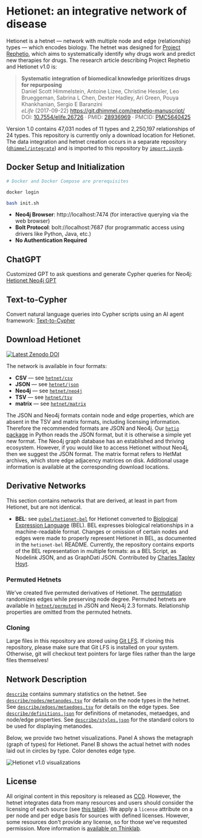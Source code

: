 # Hetionet: an integrative network of disease

Hetionet is a hetnet — network with multiple node and edge (relationship) types — which encodes biology. The hetnet was designed for [Project Rephetio](https://doi.org/10.15363/thinklab.4 "Repurposing drugs on a hetnet · Project Rephetio on Thinklab"), which aims to systematically identify why drugs work and predict new therapies for drugs.
The research article describing Project Rephetio and Hetionet v1.0 is:

> **Systematic integration of biomedical knowledge prioritizes drugs for repurposing**  
Daniel Scott Himmelstein, Antoine Lizee, Christine Hessler, Leo Brueggeman, Sabrina L Chen, Dexter Hadley, Ari Green, Pouya Khankhanian, Sergio E Baranzini  
*eLife* (2017-09-22) <https://git.dhimmel.com/rephetio-manuscript/>  
DOI: [10.7554/elife.26726](https://doi.org/10.7554/elife.26726) · PMID: [28936969](https://www.ncbi.nlm.nih.gov/pubmed/28936969) · PMCID: [PMC5640425](https://www.ncbi.nlm.nih.gov/pmc/articles/PMC5640425)

Version 1.0 contains 47,031 nodes of 11 types and 2,250,197 relationships of 24 types. This repository is currently only a download location for Hetionet. The data integration and hetnet creation occurs in a separate repository ([`dhimmel/integrate`](https://github.com/dhimmel/integrate/tree/d482033bcaa913a976faf4a6ee08497281c739c3)) and is imported to this repository by [`import.ipynb`](import.ipynb).

## Docker Setup and Initialization

```bash
# Docker and Docker Compose are prerequisites

docker login

bash init.sh 
```

- **Neo4j Browser**: http://localhost:7474 (for interactive querying via the web browser)
- **Bolt Protocol**: bolt://localhost:7687 (for programmatic access using drivers like Python, Java, etc.)
- **No Authentication Required**

## ChatGPT

Customized GPT to ask questions and generate Cypher queries for Neo4j: [Hetionet Neo4j GPT](https://chatgpt.com/g/g-faBIJaNnD-hetionet-neo4j)

## Text-to-Cypher

Convert natural language queries into Cypher scripts using an AI agent framework: [Text-to-Cypher](https://github.com/nickzren/text-to-cypher)

## Download Hetionet

[![Latest Zenodo DOI](https://zenodo.org/badge/56091268.svg)](https://zenodo.org/badge/latestdoi/56091268)

The network is available in four formats:

+ **CSV** — see [`hetnet/csv`](hetnet/csv)
+ **JSON** — see [`hetnet/json`](hetnet/json)
+ **Neo4j** — see [`hetnet/neo4j`](hetnet/neo4j)
+ **TSV** — see [`hetnet/tsv`](hetnet/tsv)
+ **matrix** — see [`hetnet/matrix`](hetnet/matrix)

The JSON and Neo4j formats contain node and edge properties, which are absent in the TSV and matrix formats, including licensing information.
Therefore the recommended formats are JSON and Neo4j.
Our [`hetio` package](https://github.com/dhimmel/hetio "Hetnets in Python · GitHub") in Python reads the JSON format, but it is otherwise a simple yet new format.
The Neo4j graph database has an established and thriving ecosystem.
However, if you would like to access Hetionet without Neo4j, then we suggest the JSON format.
The matrix format refers to HetMat archives, which store edge adjacency matrices on disk.
Additional usage information is available at the corresponding download locations.

## Derivative Networks

This section contains networks that are derived, at least in part from Hetionet, but are not identical.

- **BEL**:
  see [`pybel/hetionet-bel`](https://github.com/pybel/hetionet-bel) for Hetionet converted to [Biological Expression Language](https://openbel.org/language/version_2.0/bel_specification_version_2.0.html) (BEL).
  BEL expresses biological relationships in a machine-readable format.
  Changes or omission of certain nodes and edges were made to properly represent Hetionet in BEL, as documented in the `hetionet-bel` README.
  Currently, the repository contains exports of the BEL representation in multiple formats: as a BEL Script, as Nodelink JSON, and as GraphDati JSON.
  Contributed by [Charles Tapley Hoyt](https://github.com/cthoyt).

### Permuted Hetnets

We've created five permuted derivatives of Hetionet. The [permutation](https://doi.org/10.15363/thinklab.d136 "Permuting hetnets and implementing randomized edge swaps in cypher · Thinklab discussion") randomizes edges while preserving node degree. Permuted hetnets are available in [`hetnet/permuted`](hetnet/permuted) in JSON and Neo4j 2.3 formats. Relationship properties are omitted from the permuted hetnets.

### Cloning

Large files in this repository are stored using [Git LFS](https://git-lfs.github.com/).
If cloning this repository, please make sure that Git LFS is installed on your system.
Otherwise, git will checkout text pointers for large files rather than the large files themselves!

## Network Description

[`describe`](describe) contains summary statistics on the hetnet.
See [`describe/nodes/metanodes.tsv`](describe/nodes/metanodes.tsv) for details on the node types in the hetnet.
See [`describe/edges/metaedges.tsv`](describe/edges/metaedges.tsv) for details on the edge types.
See [`describe/definitions.json`](describe/definitions.json) for definitions of metanodes, metaedges, and node/edge properties.
See [`describe/styles.json`](describe/styles.json) for the standard colors to be used for displaying metanodes.

Below, we provide two hetnet visualizations. Panel A shows the metagraph (graph of types) for Hetionet. Panel B shows the actual hetnet with nodes laid out in circles by type. Color denotes edge type.

![Hetionet v1.0 visualizations](https://github.com/dhimmel/rephetio/blob/103054a2bc3f86998fed6cb3753d1ecdb5cbe1e7/figure/hetionet-v1.0-metagraph-and-graph.png?raw=true "A) Metagraph B) Hetionet in circular metanode layout")

## License

All original content in this repository is released as [CC0](https://creativecommons.org/publicdomain/zero/1.0/ "CC0 1.0 Universal · Public Domain Dedication"). However, the hetnet integrates data from many resources and users should consider the licensing of each source (see [this table](https://github.com/dhimmel/integrate/blob/d482033bcaa913a976faf4a6ee08497281c739c3/licenses/README.md "Source license table")). We apply a `license` attribute on a per node and per edge basis for sources with defined licenses. However, some resources don't provide any license, so for those we've requested permission. More information is [available on Thinklab](https://doi.org/10.15363/thinklab.d107 "Integrating resources with disparate licensing into an open network").
